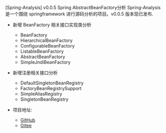 [Spring-Analysis] v0.0.5 Spring AbstractBeanFactory分析
Spring-Analysis 是一个围绕 springframework 进行源码分析的项目。v0.0.5 版本现已发布. 

- 新增 BeanFactory 相关接口实现类分析
    - BeanFactory
    - HierarchicalBeanFactory
    - ConfigurableBeanFactory
    - ListableBeanFactory
    - AbstractBeanFactory
    - SimpleJndiBeanFactory
- 新增注册相关接口分析
    - DefaultSingletonBeanRegistry
    - FactoryBeanRegistrySupport
    - SimpleAliasRegistry
    - SingletonBeanRegistry
    
- 项目地址: 
    - [GitHub](https://github.com/huifer/spring-analysis)
    - [Gitee](https://gitee.com/pychfarm_admin/spring-analysis)